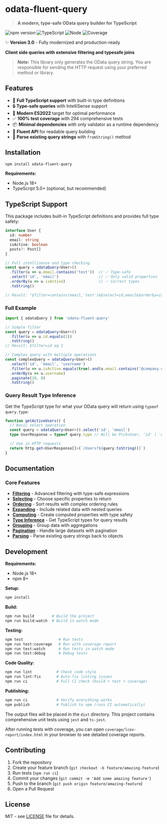 # odata-fluent-query

> **A modern, type-safe OData query builder for TypeScript**

![npm version](https://badge.fury.io/js/odata-fluent-query.svg)
![TypeScript](https://img.shields.io/badge/TypeScript-5.6+-blue)
![Node](https://img.shields.io/badge/Node-18+-green)
![Coverage](https://img.shields.io/badge/Coverage-100%25-brightgreen)

✨ **Version 3.0** - Fully modernized and production-ready

**Client side queries with extensive filtering and typesafe joins**

> **Note:** This library only generates the OData query string. You are responsible for sending the HTTP request using your preferred method or library.

## Features

- 🎯 **Full TypeScript support** with built-in type definitions
- 🔒 **Type-safe queries** with IntelliSense support
- 🚀 **Modern ES2022** target for optimal performance
- ✅ **100% test coverage** with 294 comprehensive tests
- 📦 **Minimal dependencies** with only validator as a runtime dependency
- 🔧 **Fluent API** for readable query building
- 🔄 **Parse existing query strings** with `fromString()` method

## Installation

```bash
npm install odata-fluent-query
```

**Requirements:**

- Node.js 18+
- TypeScript 5.0+ (optional, but recommended)

## TypeScript Support

This package includes built-in TypeScript definitions and provides full type safety:

```ts
interface User {
  id: number
  email: string
  isActive: boolean
  posts?: Post[]
}

// Full intellisense and type checking
const query = odataQuery<User>()
  .filter(u => u.email.contains('test'))  // ✅ Type-safe
  .select('id', 'email')                  // ✅ Only valid properties
  .orderBy(u => u.isActive)               // ✅ Correct types
  .toString()

// Result: "$filter=contains(email,'test')&$select=id,email&$orderby=isActive"
```

### Full Example

```ts
import { odataQuery } from 'odata-fluent-query'

// Simple filter
const query = odataQuery<User>()
  .filter(u => u.id.equals(1))
  .toString()
// Result: $filter=id eq 1

// Complex query with multiple operations
const complexQuery = odataQuery<User>()
  .select('id', 'email', 'username')
  .filter(u => u.isActive.equals(true).and(u.email.contains('@company.com')))
  .orderBy(u => u.username)
  .paginate(10, 0)
  .toString()
```

### Query Result Type Inference

Get the TypeScript type for what your OData query will return using `typeof query.type`:

```ts
function getActiveUsers() {
  // Basic select operation
  const query = odataQuery<User>().select('id', 'email')
  type UserResponse = typeof query.type // Will be Pick<User, 'id' | 'email'>

  // Use in HTTP requests
  return http.get<UserResponse[]>(`/Users?${query.toString()}`)
}
```

## Documentation

### Core Features

- **[Filtering](docs/filtering.md)** - Advanced filtering with type-safe expressions
- **[Selecting](docs/selecting.md)** - Choose specific properties to return
- **[Ordering](docs/ordering.md)** - Sort results with complex ordering rules
- **[Expanding](docs/expanding.md)** - Include related data with nested queries
- **[Computing](docs/computing.md)** - Create computed properties with type safety
- **[Type Inference](docs/type-inference.md)** - Get TypeScript types for query results
- **[Grouping](docs/grouping.md)** - Group data with aggregations
- **[Pagination](docs/pagination.md)** - Handle large datasets with pagination
- **[Parsing](docs/parsing.md)** - Parse existing query strings back to objects

## Development

**Requirements:**

- Node.js 18+
- npm 8+

**Setup:**

```bash
npm install
```

**Build:**

```bash
npm run build        # Build the project
npm run build:watch  # Build in watch mode
```

**Testing:**

```bash
npm test                # Run tests
npm run test:coverage   # Run with coverage report
npm run test:watch      # Run tests in watch mode
npm run test:debug      # Debug tests
```

**Code Quality:**

```bash
npm run lint           # Check code style
npm run lint:fix       # Auto-fix linting issues
npm run ci             # Full CI check (build + test + coverage)
```

**Publishing:**

```bash
npm run ci             # Verify everything works
npm publish            # Publish to npm (runs CI automatically)
```

The output files will be placed in the `dist` directory. This project contains comprehensive unit tests using `jest` and `ts-jest`.

After running tests with coverage, you can open `coverage/lcov-report/index.html` in your browser to see detailed coverage reports.

## Contributing

1. Fork the repository
2. Create your feature branch (`git checkout -b feature/amazing-feature`)
3. Run tests (`npm run ci`)
4. Commit your changes (`git commit -m 'Add some amazing feature'`)
5. Push to the branch (`git push origin feature/amazing-feature`)
6. Open a Pull Request

## License

MIT - see [LICENSE](LICENSE) file for details.
